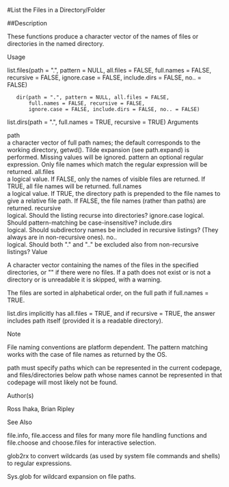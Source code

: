 #List the Files in a Directory/Folder

##Description

These functions produce a character vector of the names of files or directories in the named directory.

Usage

list.files(path = ".", pattern = NULL, all.files = FALSE,
           full.names = FALSE, recursive = FALSE,
           ignore.case = FALSE, include.dirs = FALSE, no.. = FALSE)

       dir(path = ".", pattern = NULL, all.files = FALSE,
           full.names = FALSE, recursive = FALSE,
           ignore.case = FALSE, include.dirs = FALSE, no.. = FALSE)

list.dirs(path = ".", full.names = TRUE, recursive = TRUE)
Arguments

path	
a character vector of full path names; the default corresponds to the working directory, getwd(). Tilde expansion (see path.expand) is performed. Missing values will be ignored.
pattern	
an optional regular expression. Only file names which match the regular expression will be returned.
all.files	
a logical value. If FALSE, only the names of visible files are returned. If TRUE, all file names will be returned.
full.names	
a logical value. If TRUE, the directory path is prepended to the file names to give a relative file path. If FALSE, the file names (rather than paths) are returned.
recursive	
logical. Should the listing recurse into directories?
ignore.case	
logical. Should pattern-matching be case-insensitive?
include.dirs	
logical. Should subdirectory names be included in recursive listings? (They always are in non-recursive ones).
no..	
logical. Should both "." and ".." be excluded also from non-recursive listings?
Value

A character vector containing the names of the files in the specified directories, or "" if there were no files. If a path does not exist or is not a directory or is unreadable it is skipped, with a warning.

The files are sorted in alphabetical order, on the full path if full.names = TRUE.

list.dirs implicitly has all.files = TRUE, and if recursive = TRUE, the answer includes path itself (provided it is a readable directory).

Note

File naming conventions are platform dependent. The pattern matching works with the case of file names as returned by the OS.

path must specify paths which can be represented in the current codepage, and files/directories below path whose names cannot be represented in that codepage will most likely not be found.

Author(s)

Ross Ihaka, Brian Ripley

See Also

file.info, file.access and files for many more file handling functions and file.choose and choose.files for interactive selection.

glob2rx to convert wildcards (as used by system file commands and shells) to regular expressions.

Sys.glob for wildcard expansion on file paths.
